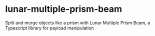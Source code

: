 # lunar-multiple-prism-beam
Split and merge objects like a prism with Lunar Multiple Prism Beam, a Typescript library for payload manipulation
